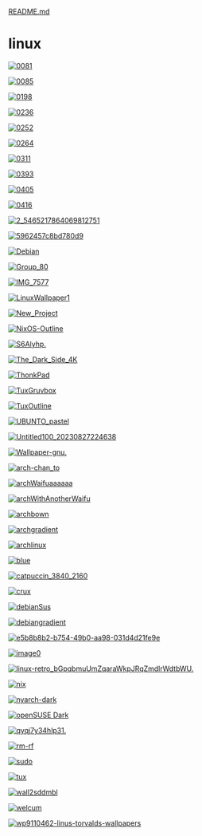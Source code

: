 [README.md](https://github.com/user-attachments/files/22084069/README.md)
# linux

<a href="0081.jpg"><img alt="0081" src="0081.jpg"></a>

<a href="0085.jpg"><img alt="0085" src="0085.jpg"></a>

<a href="0198.jpg"><img alt="0198" src="0198.jpg"></a>

<a href="0236.jpg"><img alt="0236" src="0236.jpg"></a>

<a href="0252.jpg"><img alt="0252" src="0252.jpg"></a>

<a href="0264.jpg"><img alt="0264" src="0264.jpg"></a>

<a href="0311.jpg"><img alt="0311" src="0311.jpg"></a>

<a href="0393.jpg"><img alt="0393" src="0393.jpg"></a>

<a href="0405.jpg"><img alt="0405" src="0405.jpg"></a>

<a href="0416.jpg"><img alt="0416" src="0416.jpg"></a>

<a href="2_5465217864069812751.jpg"><img alt="2_5465217864069812751" src="2_5465217864069812751.jpg"></a>

<a href="5962457c8bd780d9.png"><img alt="5962457c8bd780d9" src="5962457c8bd780d9.png"></a>

<a href="Debian.png"><img alt="Debian" src="Debian.png"></a>

<a href="Group_80.png"><img alt="Group_80" src="Group_80.png"></a>

<a href="IMG_7577.png"><img alt="IMG_7577" src="IMG_7577.png"></a>

<a href="LinuxWallpaper1.jpg"><img alt="LinuxWallpaper1" src="LinuxWallpaper1.jpg"></a>

<a href="New_Project.png"><img alt="New_Project" src="New_Project.png"></a>

<a href="NixOS-Outline.png"><img alt="NixOS-Outline" src="NixOS-Outline.png"></a>

<a href="S6Alyhp.jpeg"><img alt="S6Alyhp." src="S6Alyhp.jpeg"></a>

<a href="The_Dark_Side_4K.png"><img alt="The_Dark_Side_4K" src="The_Dark_Side_4K.png"></a>

<a href="ThonkPad.jpg"><img alt="ThonkPad" src="ThonkPad.jpg"></a>

<a href="TuxGruvbox.png"><img alt="TuxGruvbox" src="TuxGruvbox.png"></a>

<a href="TuxOutline.png"><img alt="TuxOutline" src="TuxOutline.png"></a>

<a href="UBUNTO_pastel.png"><img alt="UBUNTO_pastel" src="UBUNTO_pastel.png"></a>

<a href="Untitled100_20230827224638.png"><img alt="Untitled100_20230827224638" src="Untitled100_20230827224638.png"></a>

<a href="Wallpaper-gnu.jpeg"><img alt="Wallpaper-gnu." src="Wallpaper-gnu.jpeg"></a>

<a href="arch-chan_to.png"><img alt="arch-chan_to" src="arch-chan_to.png"></a>

<a href="archWaifuaaaaaa.png"><img alt="archWaifuaaaaaa" src="archWaifuaaaaaa.png"></a>

<a href="archWithAnotherWaifu.jpg"><img alt="archWithAnotherWaifu" src="archWithAnotherWaifu.jpg"></a>

<a href="archbown.png"><img alt="archbown" src="archbown.png"></a>

<a href="archgradient.png"><img alt="archgradient" src="archgradient.png"></a>

<a href="archlinux.png"><img alt="archlinux" src="archlinux.png"></a>

<a href="blue.png"><img alt="blue" src="blue.png"></a>

<a href="catpuccin_3840_2160.png"><img alt="catpuccin_3840_2160" src="catpuccin_3840_2160.png"></a>

<a href="crux.png"><img alt="crux" src="crux.png"></a>

<a href="debianSus.png"><img alt="debianSus" src="debianSus.png"></a>

<a href="debiangradient.png"><img alt="debiangradient" src="debiangradient.png"></a>

<a href="e5b8b8b2-b754-49b0-aa98-031d4d21fe9e.png"><img alt="e5b8b8b2-b754-49b0-aa98-031d4d21fe9e" src="e5b8b8b2-b754-49b0-aa98-031d4d21fe9e.png"></a>

<a href="image0.jpg"><img alt="image0" src="image0.jpg"></a>

<a href="linux-retro_bGpqbmuUmZqaraWkpJRqZmdlrWdtbWU.jpeg"><img alt="linux-retro_bGpqbmuUmZqaraWkpJRqZmdlrWdtbWU." src="linux-retro_bGpqbmuUmZqaraWkpJRqZmdlrWdtbWU.jpeg"></a>

<a href="nix.png"><img alt="nix" src="nix.png"></a>

<a href="nyarch-dark.png"><img alt="nyarch-dark" src="nyarch-dark.png"></a>

<a href="openSUSE Dark.png"><img alt="openSUSE Dark" src="openSUSE Dark.png"></a>

<a href="qyqj7y34hlp31.jpeg"><img alt="qyqj7y34hlp31." src="qyqj7y34hlp31.jpeg"></a>

<a href="rm-rf.jpg"><img alt="rm-rf" src="rm-rf.jpg"></a>

<a href="sudo.png"><img alt="sudo" src="sudo.png"></a>

<a href="tux.png"><img alt="tux" src="tux.png"></a>

<a href="wall2sddmbl.png"><img alt="wall2sddmbl" src="wall2sddmbl.png"></a>

<a href="welcum.png"><img alt="welcum" src="welcum.png"></a>

<a href="wp9110462-linus-torvalds-wallpapers.png"><img alt="wp9110462-linus-torvalds-wallpapers" src="wp9110462-linus-torvalds-wallpapers.png"></a>


